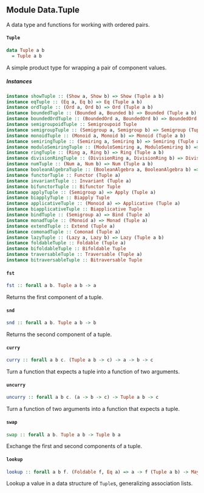 ## Module Data.Tuple

A data type and functions for working with ordered pairs.

#### `Tuple`

``` purescript
data Tuple a b
  = Tuple a b
```

A simple product type for wrapping a pair of component values.

##### Instances
``` purescript
instance showTuple :: (Show a, Show b) => Show (Tuple a b)
instance eqTuple :: (Eq a, Eq b) => Eq (Tuple a b)
instance ordTuple :: (Ord a, Ord b) => Ord (Tuple a b)
instance boundedTuple :: (Bounded a, Bounded b) => Bounded (Tuple a b)
instance boundedOrdTuple :: (BoundedOrd a, BoundedOrd b) => BoundedOrd (Tuple a b)
instance semigroupoidTuple :: Semigroupoid Tuple
instance semigroupTuple :: (Semigroup a, Semigroup b) => Semigroup (Tuple a b)
instance monoidTuple :: (Monoid a, Monoid b) => Monoid (Tuple a b)
instance semiringTuple :: (Semiring a, Semiring b) => Semiring (Tuple a b)
instance moduloSemiringTuple :: (ModuloSemiring a, ModuloSemiring b) => ModuloSemiring (Tuple a b)
instance ringTuple :: (Ring a, Ring b) => Ring (Tuple a b)
instance divisionRingTuple :: (DivisionRing a, DivisionRing b) => DivisionRing (Tuple a b)
instance numTuple :: (Num a, Num b) => Num (Tuple a b)
instance booleanAlgebraTuple :: (BooleanAlgebra a, BooleanAlgebra b) => BooleanAlgebra (Tuple a b)
instance functorTuple :: Functor (Tuple a)
instance invariantTuple :: Invariant (Tuple a)
instance bifunctorTuple :: Bifunctor Tuple
instance applyTuple :: (Semigroup a) => Apply (Tuple a)
instance biapplyTuple :: Biapply Tuple
instance applicativeTuple :: (Monoid a) => Applicative (Tuple a)
instance biapplicativeTuple :: Biapplicative Tuple
instance bindTuple :: (Semigroup a) => Bind (Tuple a)
instance monadTuple :: (Monoid a) => Monad (Tuple a)
instance extendTuple :: Extend (Tuple a)
instance comonadTuple :: Comonad (Tuple a)
instance lazyTuple :: (Lazy a, Lazy b) => Lazy (Tuple a b)
instance foldableTuple :: Foldable (Tuple a)
instance bifoldableTuple :: Bifoldable Tuple
instance traversableTuple :: Traversable (Tuple a)
instance bitraversableTuple :: Bitraversable Tuple
```

#### `fst`

``` purescript
fst :: forall a b. Tuple a b -> a
```

Returns the first component of a tuple.

#### `snd`

``` purescript
snd :: forall a b. Tuple a b -> b
```

Returns the second component of a tuple.

#### `curry`

``` purescript
curry :: forall a b c. (Tuple a b -> c) -> a -> b -> c
```

Turn a function that expects a tuple into a function of two arguments.

#### `uncurry`

``` purescript
uncurry :: forall a b c. (a -> b -> c) -> Tuple a b -> c
```

Turn a function of two arguments into a function that expects a tuple.

#### `swap`

``` purescript
swap :: forall a b. Tuple a b -> Tuple b a
```

Exchange the first and second components of a tuple.

#### `lookup`

``` purescript
lookup :: forall a b f. (Foldable f, Eq a) => a -> f (Tuple a b) -> Maybe b
```

Lookup a value in a data structure of `Tuple`s, generalizing association lists.


